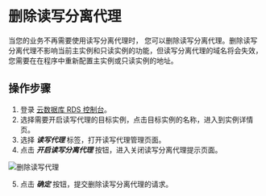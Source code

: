 # 删除读写分离代理

当您的业务不再需要使用读写分离代理时， 您可以删除读写分离代理。删除读写分离代理不影响当前主实例和只读实例的功能，但读写分离代理的域名将会失效，您需要在在程序中重新配置主实例或只读实例的地址。

## 操作步骤
1. 登录 [云数据库 RDS 控制台](https://rds-console.jdcloud.com/database)。
2. 选择需要开启读写代理的目标实例，点击目标实例的名称，进入到实例详情页。
3. 选择 ***读写代理*** 标签，打开读写代理管理页面。
4. 点击 ***开启读写分离代理*** 按钮，进入关闭读写分离代理提示页面。
    
![删除读写代理](../../../../../../image/RDS/ReadWriteProxy-Delete.png)

5. 点击 ***确定*** 按钮，提交删除读写分离代理的请求。


